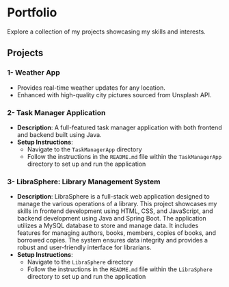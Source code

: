 # Portfolio
Explore a collection of my projects showcasing my skills and interests.

## Projects

### 1- Weather App
- Provides real-time weather updates for any location.
- Enhanced with high-quality city pictures sourced from Unsplash API.


### 2- Task Manager Application

- **Description**: A full-featured task manager application with both frontend and backend built using Java.
- **Setup Instructions**:
  - Navigate to the `TaskManagerApp` directory
  - Follow the instructions in the `README.md` file within the `TaskManagerApp` directory to set up and run the application
 

### 3- LibraSphere: Library Management System

- **Description**: LibraSphere is a full-stack web application designed to manage the various operations of a library. This project showcases my skills in frontend development using HTML, CSS, and JavaScript, and backend development using Java and Spring Boot. The application utilizes a MySQL database to store and manage data. It includes features for managing authors, books, members, copies of books, and borrowed copies. The system ensures data integrity and provides a robust and user-friendly interface for librarians.
- **Setup Instructions**:
  - Navigate to the `LibraSphere` directory
  - Follow the instructions in the `README.md` file within the `LibraSphere` directory to set up and run the application
